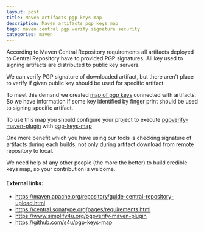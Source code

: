```yaml
---
layout: post
title: Maven artifacts pgp keys map
description: Maven artifacts pgp keys map
tags: maven central pgp verify signature security
categories: maven
---
```


According to Maven Central Repository requirements all artifacts deployed to Central Repository
have to provided PGP signatures. All key used to signing artifacts are distributed to public key servers.

We can verify PGP signature of downloaded artifact,
but there aren't place to verify if given public key should be used for specific artifact.

To meet this demand we created [map of pgp keys](https://github.com/s4u/pgp-keys-map) connected with artifacts.
So we have information if some key identified by finger print should be used to signing specific artifact.

<!-- -->

To use this map you should configure your project to execute
[pgpverify-maven-plugin](https://www.simplify4u.org/pgpverify-maven-plugin/)
with [pgp-keys-map](https://github.com/s4u/pgp-keys-map)

One more benefit which you have using our tools is checking signature of artifacts during each builds,
not only during artifact download from remote repository to local.

We need help of any other people (the more the better) to build credible keys map, so your contribution is welcome.

#### External links:
 - <https://maven.apache.org/repository/guide-central-repository-upload.html>
 - <https://central.sonatype.org/pages/requirements.html>
 - <https://www.simplify4u.org/pgpverify-maven-plugin>
 - <https://github.com/s4u/pgp-keys-map>
